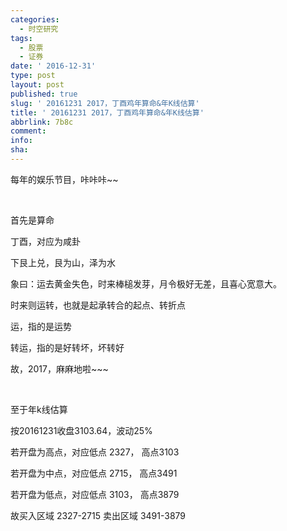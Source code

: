 ```yaml
---
categories:
  - 时空研究
tags:
  - 股票
  - 证券
date: ' 2016-12-31'
type: post
layout: post
published: true
slug: ' 20161231 2017，丁酉鸡年算命&年K线估算'
title: ' 20161231 2017，丁酉鸡年算命&年K线估算'
abbrlink: 7b8c
comment:
info:
sha:
---
```

每年的娱乐节目，咔咔咔~~

​

首先是算命

丁酉，对应为咸卦

下艮上兑​，艮为山，泽为水

象曰：运去黄金失色，时来棒槌发芽，月令极好无差，且喜心宽意大。

​时来则运转，也就是起承转合的起点、​转折点

​运，指的是运势

转运，指的是好转坏，坏转好

故，2017，麻麻地啦~~~

​

​至于年k线估算

按20161231收盘3103.64，波动25%

若开盘为高点，对应低点 2327， 高点3103 

若开盘为中点，对应低点 2715， 高点3491 

若开盘为低点，对应低点 3103， 高点3879 

故买入区域 2327-2715 卖出区域 3491-3879​
